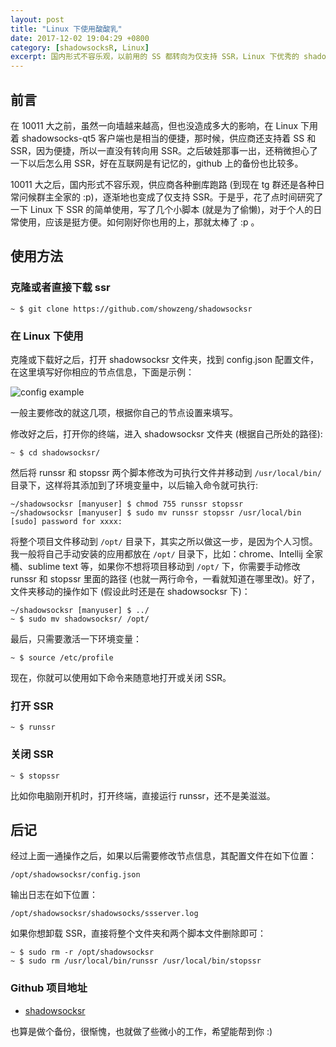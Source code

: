 ```yaml
---
layout: post
title: "Linux 下使用酸酸乳"
date: 2017-12-02 19:04:29 +0800
category: [shadowsocksR, Linux]
excerpt: 国内形式不容乐观，以前用的 SS 都转向为仅支持 SSR，Linux 下优秀的 shadowsocks-qt5 客户端也仅支持 SS。于是，自己写了几个脚本，可以让你方便地在命令行下运行 shadowsocksR。
---
```


## 前言

在 10011 大之前，虽然一向墙越来越高，但也没造成多大的影响，在 Linux 下用着 shadowsocks-qt5 客户端也是相当的便捷，那时候，供应商还支持着 SS 和 SSR，因为便捷，所以一直没有转向用 SSR。之后破娃那事一出，还稍微担心了一下以后怎么用 SSR，好在互联网是有记忆的，github 上的备份也比较多。

10011 大之后，国内形式不容乐观，供应商各种删库跑路 (到现在 tg 群还是各种日常问候群主全家的 :p)，逐渐地也变成了仅支持 SSR。于是乎，花了点时间研究了一下 Linux 下 SSR 的简单使用，写了几个小脚本 (就是为了偷懒)，对于个人的日常使用，应该是挺方便。如何刚好你也用的上，那就太棒了 :p 。

## 使用方法

### 克隆或者直接下载 ssr

```
~ $ git clone https://github.com/showzeng/shadowsocksr
```

### 在 Linux 下使用

克隆或下载好之后，打开 shadowsocksr 文件夹，找到 config.json 配置文件，在这里填写好你相应的节点信息，下面是示例：

![config example](https://www.z4a.net/images/2017/12/02/Config.png)

一般主要修改的就这几项，根据你自己的节点设置来填写。

修改好之后，打开你的终端，进入 shadowsocksr 文件夹 (根据自己所处的路径):

```
~ $ cd shadowsocksr/
```

然后将 runssr 和 stopssr 两个脚本修改为可执行文件并移动到 `/usr/local/bin/` 目录下，这样将其添加到了环境变量中，以后输入命令就可执行:

```
~/shadowsocksr [manyuser] $ chmod 755 runssr stopssr
~/shadowsocksr [manyuser] $ sudo mv runssr stopssr /usr/local/bin
[sudo] password for xxxx:
```

将整个项目文件移动到 `/opt/` 目录下，其实之所以做这一步，是因为个人习惯。我一般将自己手动安装的应用都放在 `/opt/` 目录下，比如：chrome、Intellij 全家桶、sublime text 等，如果你不想将项目移动到 `/opt/` 下，你需要手动修改 runssr 和 stopssr 里面的路径 (也就一两行命令，一看就知道在哪里改)。好了，文件夹移动的操作如下 (假设此时还是在 shadowsocksr 下)：

```
~/shadowsocksr [manyuser] $ ../
~ $ sudo mv shadowsocksr/ /opt/
```

最后，只需要激活一下环境变量：

```
~ $ source /etc/profile
```

现在，你就可以使用如下命令来随意地打开或关闭 SSR。

### 打开 SSR

```
~ $ runssr
```

### 关闭 SSR

```
~ $ stopssr
```

比如你电脑刚开机时，打开终端，直接运行 runssr，还不是美滋滋。

## 后记

经过上面一通操作之后，如果以后需要修改节点信息，其配置文件在如下位置：

```
/opt/shadowsocksr/config.json
```
输出日志在如下位置：

```
/opt/shadowsocksr/shadowsocks/ssserver.log
```

如果你想卸载 SSR，直接将整个文件夹和两个脚本文件删除即可：

```
~ $ sudo rm -r /opt/shadowsocksr
~ $ sudo rm /usr/local/bin/runssr /usr/local/bin/stopssr
```

### Github 项目地址

* [shadowsocksr](https://github.com/showzeng/shadowsocksr)

也算是做个备份，很惭愧，也就做了些微小的工作，希望能帮到你 :)
